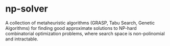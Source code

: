 # np-solver
A collection of metaheuristic algorithms (GRASP, Tabu Search, Genetic Algorithms) for finding good approximate solutions to NP-hard combinatorial optimization problems, where search space is non-polinomial and intractable.
